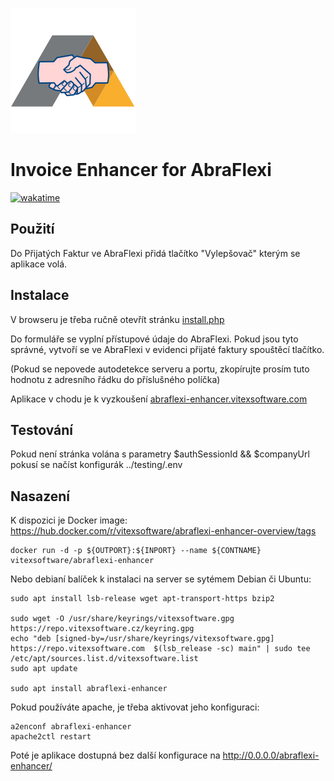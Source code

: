![project logo](project-logo.png?raw=true)

Invoice Enhancer for AbraFlexi
==============================

[![wakatime](https://wakatime.com/badge/user/5abba9ca-813e-43ac-9b5f-b1cfdf3dc1c7/project/0200f761-5082-47b3-abf9-3f393a268050.svg)](https://wakatime.com/badge/user/5abba9ca-813e-43ac-9b5f-b1cfdf3dc1c7/project/0200f761-5082-47b3-abf9-3f393a268050)

Použití
-------

Do Přijatých Faktur ve AbraFlexi přidá tlačítko "Vylepšovač" kterým se aplikace volá.

Instalace
---------

V browseru je třeba ručně otevřít stránku [install.php](src/install.php)

Do formuláře se vyplní přístupové údaje do AbraFlexi. 
Pokud jsou tyto správné, vytvoří se ve AbraFlexi v evidenci přijaté faktury spouštěcí tlačítko.

(Pokud se nepovede autodetekce serveru a portu, zkopírujte prosím tuto hodnotu z adresního řádku do příslušného políčka)

Aplikace v chodu je k vyzkoušení [abraflexi-enhancer.vitexsoftware.com](https://abraflexi-enhancer.vitexsoftware.com/)

Testování
---------

Pokud není stránka volána s parametry $authSessionId && $companyUrl pokusí se načíst konfigurák ../testing/.env

Nasazení
--------

K dispozici je Docker image: https://hub.docker.com/r/vitexsoftware/abraflexi-enhancer-overview/tags

```
docker run -d -p ${OUTPORT}:${INPORT} --name ${CONTNAME} vitexsoftware/abraflexi-enhancer
```

Nebo debianí balíček k instalaci na server se sytémem Debian či Ubuntu:

```
sudo apt install lsb-release wget apt-transport-https bzip2

sudo wget -O /usr/share/keyrings/vitexsoftware.gpg https://repo.vitexsoftware.cz/keyring.gpg
echo "deb [signed-by=/usr/share/keyrings/vitexsoftware.gpg]  https://repo.vitexsoftware.com  $(lsb_release -sc) main" | sudo tee /etc/apt/sources.list.d/vitexsoftware.list
sudo apt update

sudo apt install abraflexi-enhancer
```

Pokud používáte apache, je třeba aktivovat jeho konfiguraci:

```
a2enconf abraflexi-enhancer
apache2ctl restart
```

Poté je aplikace dostupná bez další konfigurace na http://0.0.0.0/abraflexi-enhancer/

